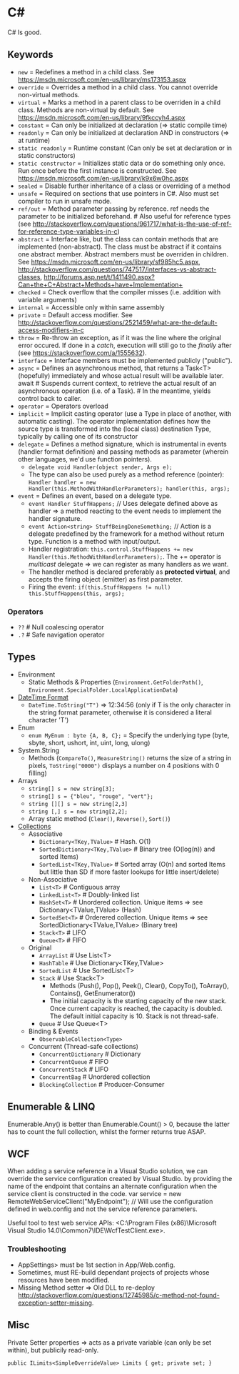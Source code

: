 # C\#

C# Is good.

## Keywords

* `new` = Redefines a method in a child class. See <https://msdn.microsoft.com/en-us/library/ms173153.aspx>
* `override` = Overrides a method in a child class. You cannot override non-virtual methods.
* `virtual` = Marks a method in a parent class to be overriden in a child class. Methods are non-virtual by default. See <https://msdn.microsoft.com/en-us/library/9fkccyh4.aspx>
* `constant` = Can only be initialized at declaration (=> static compile time)
* `readonly` = Can only be initialized at declaration AND in constructors (=> at runtime)
* `static readonly` = Runtime constant (Can only be set at declaration or in static constructors)
* `static constructor` = Initializes static data or do something only once. Run once before the first instance is constructed. See <https://msdn.microsoft.com/en-us/library/k9x6w0hc.aspx>
* `sealed` = Disable further inheritance of a class or overriding of a method
* `unsafe` = Required on sections that use pointers in C#. Also must set compiler to run in unsafe mode.
* `ref/out` = Method parameter passing by reference. ref needs the parameter to be initialized beforehand. # Also useful for reference types (see <http://stackoverflow.com/questions/961717/what-is-the-use-of-ref-for-reference-type-variables-in-c>)
* `abstract` = Interface like, but the class can contain methods that are implemented (non-abstract). The class must be abstract if it contains one abstract member. Abstract members must be overriden in children. See <https://msdn.microsoft.com/en-us/library/sf985hc5.aspx>, <http://stackoverflow.com/questions/747517/interfaces-vs-abstract-classes>, <http://forums.asp.net/t/1411490.aspx?Can+the+C+Abstract+Methods+have+Implementation+>
* `checked` = Check overflow that the compiler misses (i.e. addition with variable arguments)
* `internal` = Accessible only within same assembly
* `private` = Default access modifier. See <http://stackoverflow.com/questions/2521459/what-are-the-default-access-modifiers-in-c>
* `throw` = Re-throw an exception, as if it was the line where the original error occured. If done in a _catch_, execution will still go to the _finally_ after (see <https://stackoverflow.com/a/1555632>).
* `interface` = Interface members must be implemented publicly ("public").
* `async` = Defines an asynchronous method, that returns a Task\<T> (hopefully) immediately and whose actual result will be available later.
    await   # Suspends current context, to retrieve the actual result of an asynchronous operation (i.e. of a Task).
            # In the meantime, yields control back to caller.
* `operator` = Operators overload
* `implicit` = Implicit casting operator (use a Type in place of another, with automatic casting). The operator implementation defines how the source type is transformed into the (local class) destination Type, typically by calling one of its constructor
* `delegate` = Defines a method signature, which is instrumental in events (handler format definition) and passing methods as parameter (wherein other languages, we'd use function pointers).
  * `delegate void Handler(object sender, Args e);`
  * The type can also be used purely as a method reference (pointer): `Handler handler = new Handler(this.MethodWithHandlerParameters); handler(this, args);`
* `event` = Defines an event, based on a delegate type.
  * `event Handler StuffHappens;`                     // Uses delegate defined above as handler => a method reacting to the event needs to implement the handler signature.
  * `event Action<string> StuffBeingDoneSomething;`   // Action is a delegate predefined by the framework for a method without return type. Function is a method with input/output.
  * Handler registration: `this.control.StuffHappens += new Handler(this.MethodWithHandlerParameters);`. The += operator is _multicast_ delegate => we can register as many handlers as we want.
  * The handler method is declared preferably as **protected virtual**, and accepts the firing object (emitter) as first parameter.
  * Firing the event: `if(this.StuffHappens != null) this.StuffHappens(this, args);`

### Operators

* `??`  # Null coalescing operator
* `.?`  # Safe navigation operator

## Types

* Environment
  * Static Methods & Properties (`Environment.GetFolderPath()`, `Environment.SpecialFolder.LocalApplicationData`)
* [DateTime Format](https://docs.microsoft.com/en-us/dotnet/standard/base-types/custom-date-and-time-format-strings)
  * `DateTime.ToString("T")` => 12:34:56 (only if T is the only character in the string format parameter, otherwise it is considered a literal character 'T')
* Enum
  * `enum MyEnum : byte {A, B, C};` = Specify the underlying type (byte, sbyte, short, ushort, int, uint, long, ulong)
* System.String
  * Methods (`CompareTo()`, `MeasureString()` returns the size of a string in pixels, `ToString("0000")` displays a number on 4 positions with 0 filling)
* Arrays
  * `string[] s = new string[3];`
  * `string[] s = {"bleu", "rouge", "vert"};`
  * `string [][] s = new string[2,3]`
  * `string [,] s = new string[2,2];`
  * Array static method (`Clear()`, `Reverse()`, `Sort()`)
* [Collections](http://geekswithblogs.net/BlackRabbitCoder/archive/2011/06/16/c.net-fundamentals-choosing-the-right-collection-class.aspx)
  * Associative
    * `Dictionary<TKey,TValue>`         # Hash. O(1)
    * `SortedDictionary<TKey,TValue>`   # Binary tree (O(log(n)) and sorted Items)
    * `SortedList<TKey,TValue>`         # Sorted array (O(n) and sorted Items but little than SD if more faster lookups for little insert/delete)
  * Non-Associative
    * `List<T>`         # Contiguous array
    * `LinkedList<T>`   # Doubly-linked list
    * `HashSet<T>`      # Unordered collection. Unique items => see Dictionary<TValue,TValue> (Hash)
    * `SortedSet<T>`    # Orderered collection. Unique items => see SortedDictionary<TValue,TValue> (Binary tree)
    * `Stack<T>`        # LIFO
    * `Queue<T>`        # FIFO
  * Original
    * `ArrayList`   # Use List\<T>
    * `HashTable`   # Use Dictionary<TKey,TValue>
    * `SortedList`  # Use SortedList\<T>
    * `Stack`       # Use Stack\<T>
      * Methods (Push(), Pop(), Peek(), Clear(), CopyTo(), ToArray(), Contains(), GetEnumerator())
      * The initial capacity is the starting capacity of the new stack. Once current capacity is reached, the capacity is doubled. The default initial capacity is 10. Stack is not thread-safe.
    * `Queue`       # Use Queue\<T>
  * Binding & Events
    * `ObservableCollection<Type>`
  * Concurrent (Thread-safe collections)
    * `ConcurrentDictionary`    # Dictionary
    * `ConcurrentQueue`         # FIFO
    * `ConcurrentStack`         # LIFO
    * `ConcurrentBag`           # Unordered collection
    * `BlockingCollection`      # Producer-Consumer

## Enumerable & LINQ

Enumerable.Any() is better than Enumerable.Count() > 0, because the latter has to count the full collection, whilst the former returns true ASAP.

## WCF

When adding a service reference in a Visual Studio solution, we can override the service configuration created by Visual Studio.
by providing the name of the endpoint that contains an alternate configuration when the service client is constructed in the code.
    var service = new RemoteWebServiceClient("MyEndpoint"); // Will use the configuration defined in web.config and not the service reference parameters.

Useful tool to test web service APIs: <C:\Program Files (x86)\Microsoft Visual Studio 14.0\Common7\IDE\WcfTestClient.exe>.

### Troubleshooting

* AppSettings> must be 1st section in App/Web.config.
* Sometimes, must RE-build dependant projects of projects whose resources have been modified.
* Missing Method setter => Old DLL to re-deploy <http://stackoverflow.com/questions/12745985/c-method-not-found-exception-setter-missing>.

## Misc

Private Setter properties => acts as a private variable (can only be set within), but publicily read-only.

    public ILimits<SimpleOverrideValue> Limits { get; private set; }
